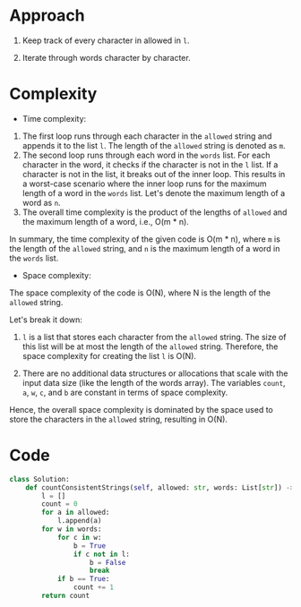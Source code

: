 # Approach
<!-- Describe your approach to solving the problem. -->
1. Keep track of every character in allowed in ```l```.

2. Iterate through words character by character.

# Complexity

- Time complexity:
<!-- Add your time complexity here, e.g. $$O(n)$$ -->
1. The first loop runs through each character in the `allowed` string and appends it to the list `l`. The length of the `allowed` string is denoted as `m`.
2. The second loop runs through each word in the `words` list. For each character in the word, it checks if the character is not in the `l` list. If a character is not in the list, it breaks out of the inner loop. This results in a worst-case scenario where the inner loop runs for the maximum length of a word in the `words` list. Let's denote the maximum length of a word as `n`.
3. The overall time complexity is the product of the lengths of `allowed` and the maximum length of a word, i.e., O(m * n).

In summary, the time complexity of the given code is O(m * n), where `m` is the length of the `allowed` string, and `n` is the maximum length of a word in the `words` list.

- Space complexity:
<!-- Add your space complexity here, e.g. $$O(n)$$ -->
The space complexity of the code is O(N), where N is the length of the `allowed` string.

Let's break it down:

1. `l` is a list that stores each character from the `allowed` string. The size of this list will be at most the length of the `allowed` string. Therefore, the space complexity for creating the list `l` is O(N).

2. There are no additional data structures or allocations that scale with the input data size (like the length of the words array). The variables `count`, `a`, `w`, `c`, and `b` are constant in terms of space complexity.

Hence, the overall space complexity is dominated by the space used to store the characters in the `allowed` string, resulting in O(N).

# Code

```Python []
class Solution:
    def countConsistentStrings(self, allowed: str, words: List[str]) -> int:
        l = []
        count = 0
        for a in allowed:
            l.append(a)
        for w in words:
            for c in w:
                b = True
                if c not in l:
                    b = False
                    break
            if b == True:
                count += 1
        return count

```
